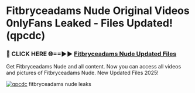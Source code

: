 # Fitbryceadams Nude Original Videos 0nlyFans Leaked - Files Updated! (qpcdc)

<h3>🔴 CLICK HERE 🌐==►► <a href="https://tinyurl.com/yrmya6cz" rel="nofollow">Fitbryceadams Nude Updated Files</a></h3>

Get Fitbryceadams Nude and all content. Now you can access all videos and pictures of Fitbryceadams Nude. New Updated Files 2025!

[![qpcdc](https://i.imgur.com/FMdXYCs.gif)](https://tinyurl.com/yrmya6cz)
fitbryceadams nude leaks